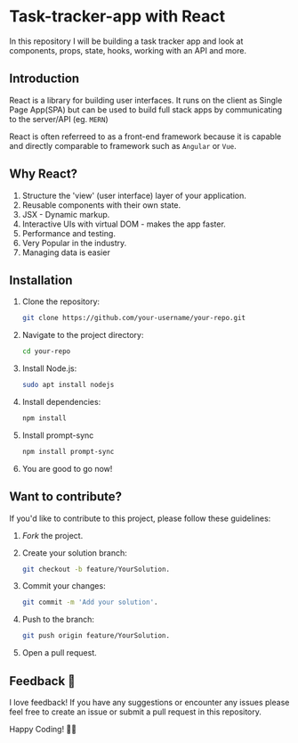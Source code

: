 # Task-tracker-app with React

In this repository I will be building a task tracker app and look at components, props, state, hooks, working with an API and more.

## Introduction
React is a library for building user interfaces. It runs on the client as Single Page App(SPA) but can be used to build full stack apps by communicating to the server/API (eg. ``MERN``)

React is often referreed to as a front-end framework because it is capable and directly comparable to framework such as `Angular` or `Vue`.

## Why React?
1. Structure the 'view' (user interface) layer of your application.
2. Reusable components with their own state.
3. JSX - Dynamic markup.
4. Interactive UIs with virtual DOM - makes the app faster.
5. Performance and testing.
6. Very Popular in the industry.
7. Managing data is easier 

## Installation

1. Clone the repository:

    ```bash
    git clone https://github.com/your-username/your-repo.git
    ```

2. Navigate to the project directory:

    ```bash
    cd your-repo
    ```
3. Install Node.js:
    ```bash
    sudo apt install nodejs
    ```

4. Install dependencies:

    ```bash
    npm install
    ```
5. Install prompt-sync
    ```bash
    npm install prompt-sync
    ```
6. You are good to go now!

## Want to contribute?
If you'd like to contribute to this project, please follow these guidelines:

1. <i>Fork</i> the project.

2. Create your solution branch:
    ``` bash
    git checkout -b feature/YourSolution.
     ``` 

3. Commit your changes: 
    ```bash
    git commit -m 'Add your solution'.
    ``````

4. Push to the branch: 
    ```bash
    git push origin feature/YourSolution.
    ```
5. Open a pull request.


## Feedback 🙌

I love feedback! If you have any suggestions or encounter any issues  please feel free to create an issue or submit a pull request in this repository.

Happy Coding! 🎯🌟









